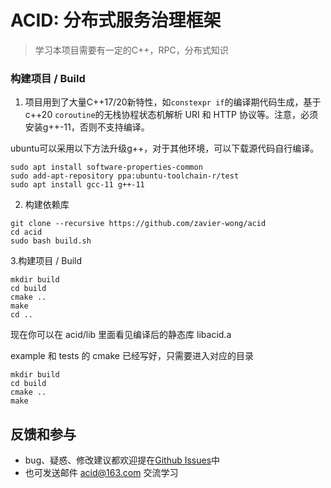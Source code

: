 # ACID: 分布式服务治理框架

> 学习本项目需要有一定的C++，RPC，分布式知识
### 构建项目 / Build
1. 项目用到了大量C++17/20新特性，如`constexpr if`的编译期代码生成，基于c++20 `coroutine`的无栈协程状态机解析 URI 和 HTTP 协议等。注意，必须安装g++-11，否则不支持编译。

ubuntu可以采用以下方法升级g++，对于其他环境，可以下载源代码自行编译。
```shell
sudo apt install software-properties-common
sudo add-apt-repository ppa:ubuntu-toolchain-r/test
sudo apt install gcc-11 g++-11
```
2. 构建依赖库
```shell
git clone --recursive https://github.com/zavier-wong/acid
cd acid
sudo bash build.sh
```
3.构建项目 / Build
```shell
mkdir build
cd build
cmake ..
make
cd ..
```
现在你可以在 acid/lib 里面看见编译后的静态库 libacid.a

example 和 tests 的 cmake 已经写好，只需要进入对应的目录
```shell
mkdir build
cd build
cmake ..
make
```

## 反馈和参与

* bug、疑惑、修改建议都欢迎提在[Github Issues](https://github.com/zavier-wong/acid/issues)中
* 也可发送邮件 [acid@163.com](mailto:acid@163.com) 交流学习